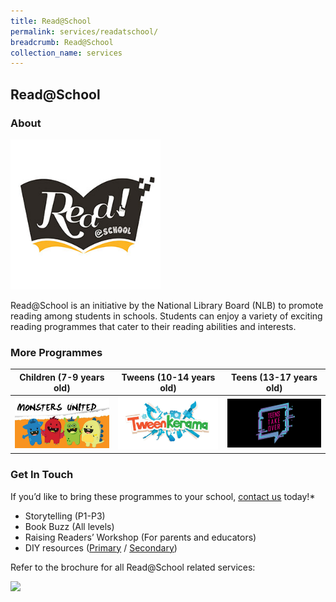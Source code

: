 ```yaml
---
title: Read@School
permalink: services/readatschool/
breadcrumb: Read@School
collection_name: services
---
```

## **Read@School**

### **About**

<img src="/images/readatschool/ReadatSchool-Logo.jpg" alt="Read at School" style="width: 15rem;">

Read@School is an initiative by the National Library Board (NLB) to promote reading among students in schools. Students can enjoy a variety of exciting reading programmes that cater to their reading abilities and interests.

### **More Programmes**

| **Children (7-9 years old)**  | **Tweens (10-14 years old)** | **Teens (13-17 years old)** |
| ----------------------------- | --------------------------- | -------------------------- |
| <a href="/services/programmes/monstersunited"><img src="/images/readatschool/MonstersUnited-Logo-Thumb.jpg" alt="Monsters United" style="width: 10rem;"></a> | <a href="/services/programmes/tweenkerama"><img src="/images/readatschool/Tweenkerama-Logo-Thumb.jpg" alt="Tweenkerama" style="width: 10rem;"></a> | <a href="/services/programmes/teenstakeover"><img src="/images/readatschool/TeensTakeOver-Logo-Thumb.jpg" alt="Teens Take Over" style="width: 10rem;"></a> |

### **Get In Touch**

If  you’d like to bring these programmes to your school, [contact us](https://www.nlb.gov.sg/ContactUs.aspx) today!*

* Storytelling (P1-P3)
* Book Buzz (All levels)
* Raising Readers’ Workshop (For parents and educators)
* DIY resources ([Primary](/diy-resources/primary/primary-main) / [Secondary](/diy-resources/secondary/secondary-main))

Refer to the brochure for all Read@School related services:

<img src="/images/InfoSessionE-BrochureEdited.jpg">